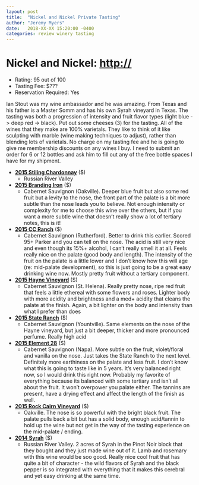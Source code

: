```yaml
---
layout: post
title:  "Nickel and Nickel Private Tasting"
author: "Jeremy Myers"
date:   2018-XX-XX 15:20:00 -0400
categories: review winery tasting
---
```

# **Nickel and Nickel**: <http://>
* Rating: 95 out of 100
* Tasting Fee: $???
* Reservation Required: Yes

Ian Stout was my wine ambassador and he was amazing.  From Texas and his father is a Master Somm and has his own Syrah vineyard in Texas.  The tasting was both a progression of intensity and fruit flavor types (light blue -> deep red -> black).  Put out some cheeses (3) for the tasting.  All of the wines that they make are 100% varietals.  They like to think of it like sculpting with marble (wine making techniques to adjust), rather than blending lots of varietals.  No charge on my tasting fee and he is going to give me membership discounts on any wines I buy.  I need to submit an order for 6 or 12 bottles and ask him to fill out any of the free bottle spaces I have for my shipment.  

* [**2015 Stiling Chardonnay**]() ($)
  * Russian River Valley
* [**2015 Branding Iron**]() ($)
  * Cabernet Sauvignon (Oakville).  Deeper blue fruit but also some red fruit but a levity to the nose, the front part of the palate is a bit more subtle than the nose leads you to believe.  Not enough intensity or complexity for me to choose this wine over the others, but if you want a more subtle wine that doesn’t really show a lot of tertiary notes, this is it!
* [**2015 CC Ranch**]() ($)
  * Cabernet Sauvignon (Rutherford).  Better to drink this earlier.  Scored 95+ Parker and you can tell on the nose.  The acid is still very nice and even though its 15%+ alcohol, I can’t really smell it at all.  Feels really nice on the palate (good body and length).  The intensity of the fruit on the palate is a little lower and I don’t know how this will age (re: mid-palate development), so this is just going to be a great easy drinking wine now.  Mostly pretty fruit without a tertiary component.  
* [**2015 Hayne Vineyard**]() ($)
  * Cabernet Sauvignon (St. Helena).  Really pretty nose, ripe red fruit that feels a little ethereal with some flowers and roses.  Lighter body with more acidity and brightness and a med+ acidity that cleans the palate at the finish.  Again, a bit lighter on the body and intensity than what I prefer than does 
* [**2015 State Ranch**]() ($)
  * Cabernet Sauvignon (Yountville).  Same elements on the nose of the Hayne vineyard, but just a bit deeper, thicker and more pronounced perfume.  Really high acid
* [**2015 Element 28**]() ($)
  * Cabernet Sauvignon (Napa).  More subtle on the fruit, violet/floral and vanilla on the nose.  Just takes the State Ranch to the next level.  Definitely more earthiness on the palate and less fruit.  I don’t know what this is going to taste like in 5 years.  It’s very balanced right now, so I would drink this right now.  Probably my favorite of everything because its balanced with some tertiary and isn’t all about the fruit.  It won’t overpower you palate either.  The tannins are present, have a drying effect and affect the length of the finish as well.  
* [**2015 Rock Cairn Vineyard**]() ($)
  * Oakville.  The nose is so powerful with the bright black fruit.  The palate pulls back a bit but has a solid body, enough acid/tannin to hold up the wine but not get in the way of the tasting experience on the mid-palate / ending.  
* [**2014 Syrah**]() ($)
  * Russian River Valley.  2 acres of Syrah in the Pinot Noir block that they bought and they just made wine out of it.  Lamb and rosemary with this wine would be soo good.  Really nice cool fruit that has quite a bit of character - the wild flavors of Syrah and the black pepper is so integrated with everything that it makes this cerebral and yet easy drinking at the same time.  



